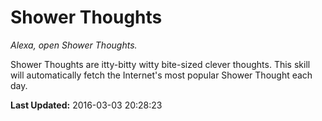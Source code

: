 # Shower Thoughts
*Alexa, open Shower Thoughts.*

Shower Thoughts are itty-bitty witty bite-sized clever thoughts. This skill will automatically fetch the Internet's most popular Shower Thought each day.

**Last Updated:** 2016-03-03 20:28:23